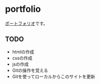 # portfolio
[ポートフォリオ](https://jm-miyazaki.github.io/portfolio/)です。

## TODO

- htmlの作成
- cssの作成
- jsの作成
- Gitの操作を覚える
- Gitを使ってローカルからこのサイトを更新
